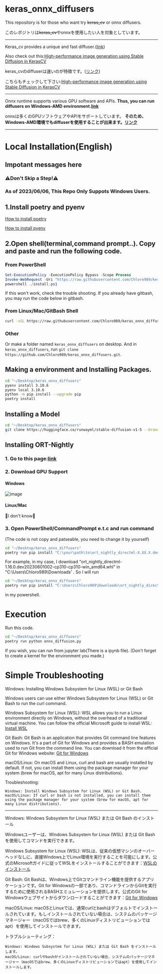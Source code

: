 # keras_onnx_diffusers

This repository is for those who want try ~~keras_cv~~ or onnx diffusers.

このレポジトリは~~keras_cv~~やonnxを使用したい人を対象としています。

---


Keras_cv provides a unique and fast diffuser.([link](https://keras.io/keras_cv/))

Also check out this:[High-performance image generation using Stable Diffusion in KerasCV](https://keras.io/guides/keras_cv/generate_images_with_stable_diffusion/)

keras_cvのdiffuserは速いのが特徴です。([リンク](https://keras.io/keras_cv/))

こちらもチェックして下さい:[High-performance image generation using Stable Diffusion in KerasCV](https://keras.io/guides/keras_cv/generate_images_with_stable_diffusion/)

---

Onnx runtime supports various GPU software and APIs.
**Thus, you can run diffusers on Windows-AMD environment.[link](https://onnxruntime.ai/)**

onnxは多くのGPUソフトウェアやAPIをサポートしています。
**そのため、Windows-AMD環境でもdiffuserを使用することが出来ます。[リンク](https://onnxruntime.ai/)**

---

# Local Installation(English)

## **Impotant messages here**

### **⚠️Don't Skip a Step!⚠️**

### **As of 2023/06/06, This Repo Only Suppots Windows Users.**

## 1.Install poetry and pyenv

[How to install poetry](https://python-poetry.org/docs/#installation)

[How to install pyenv](https://github.com/pyenv/pyenv#installation)

## 2.Open shell(terminal,command prompt..). Copy and paste and run the following code.

### From PowerShell

```powershell
Set-ExecutionPolicy -ExecutionPolicy Bypass -Scope Process
Invoke-WebRequest -Uri "https://raw.githubusercontent.com/Chloro989/keras_onnx_diffusers/master/install.sh" -OutFile "install.ps1"
powershell ./install.ps1

```
If this won't work, check the trouble shooting.
If you already have gitbash, you may run the code below in gitbash.

### From Linux/Mac/GitBash Shell 

```bash
curl -sSL https://raw.githubusercontent.com/Chloro989/keras_onnx_diffusers/master/install.sh | bash
```

### Other

Or make a folder named `keras_onnx_diffusers` on desktop.
And in `keras_onnx_diffusers`, run `git clone https://github.com/Chloro989/keras_onnx_diffusers.git`.

## Making a environment and Installing Packages.

```bash
cd "~/Desktop/keras_onnx_diffusers"
pyenv install 3.10.6
pyenv local 3.10.6
python -m pip install --upgrade pip
poetry install
```

## Installing a Model

```bash
cd "~/Desktop/keras_onnx_diffusers"
git clone https://huggingface.co/runwayml/stable-diffusion-v1-5 --branch onnx --single-branch model/stable_diffusion_onnx
```
## Installing ORT-Nightly

### 1. Go to this page:[link](https://aiinfra.visualstudio.com/PublicPackages/_artifacts/feed/ORT-Nightly/PyPI/ort-nightly-directml/overview/1.16.0.dev20230601002)

### 2. Download GPU Support

#### Windows

![image](https://github.com/Chloro989/keras_onnx_diffusers/assets/84625053/3c50d55e-92ce-4acf-b289-06ec715f7542)

#### Linux/Mac

🚧I don't know🚧

### 3. Open PowerShell/CommandPrompt e.t.c and run command

(The code is not copy and patseable, you need to change it by yourself)

```bash
cd "~/Desktop/keras_onnx_diffusers"
poetry run pip install "C:\your\path\to\ort_nightly_directml-X.XX.X.devSOMEKINDOFDATE-cp310-cp310-win_amd64.whl" --force-reinstall
```

For example, in my case, I download "ort_nightly_directml-1.16.0.dev20230601002-cp310-cp310-win_amd64.whl" in "C:\Users\Chloro989\Downloads' . So I will run 

```bash
cd "~/Desktop/keras_onnx_diffusers"
poetry run pip install "C:\Users\Chloro989\Downloads\ort_nightly_directml-1.16.0.dev20230601002-cp310-cp310-win_amd64.whl" --force-reinstall
```

in my powershell.

# Execution

Run this code.

```bash
cd "~/Desktop/keras_onnx_diffusers"
poetry run python onnx_diffusion.py
```
If you wish, you can run from jupyter lab(There is a ipynb file).
(Don't forget to create a kernel for the environment you made.)

# Simple Troubleshooting

Windows: Installing Windows Subsystem for Linux (WSL) or Git Bash

Windows users can use either Windows Subsystem for Linux (WSL) or Git Bash to run the curl command.

Windows Subsystem for Linux (WSL): WSL allows you to run a Linux environment directly on Windows, without the overhead of a traditional virtual machine. You can follow the official Microsoft guide to install WSL: [Install WSL](https://learn.microsoft.com/en-us/windows/wsl/install)

Git Bash: Git Bash is an application that provides Git command line features on Windows. It's a part of Git for Windows and provides a BASH emulation used to run Git from the command line. You can download it from the official Git for Windows website: [Git for Windows](https://gitforwindows.org/)

macOS/Linux: On macOS and Linux, curl and bash are usually installed by default. If not, you can install them using the package manager for your system (brew for macOS, apt for many Linux distributions).

Troubleshooting:

    Windows: Install Windows Subsystem for Linux (WSL) or Git Bash.
    macOS/Linux: If curl or bash is not installed, you can install them using the package manager for your system (brew for macOS, apt for many Linux distributions).
    
---

Windows: Windows Subsystem for Linux (WSL) または Git Bash のインストール

Windowsユーザーは、Windows Subsystem for Linux (WSL) または Git Bash を使用してコマンドを実行できます。

Windows Subsystem for Linux (WSL): WSLは、従来の仮想マシンのオーバーヘッドなしに、直接Windows上でLinux環境を実行することを可能にします。公式のMicrosoftガイドに従ってWSLをインストールすることができます：[WSLのインストール](https://learn.microsoft.com/en-us/windows/wsl/install)

Git Bash: Git Bashは、Windows上でGitコマンドライン機能を提供するアプリケーションです。Git for Windowsの一部であり、コマンドラインからGitを実行するために使用されるBASHエミュレーションを提供します。公式のGit for Windowsウェブサイトからダウンロードすることができます：[Git for Windows](https://gitforwindows.org/)

macOS/Linux: macOSとLinuxでは、通常curlとbashはデフォルトでインストールされています。もしインストールされていない場合は、システムのパッケージマネージャー（macOSではbrew、多くのLinuxディストリビューションではapt）を使用してインストールできます。

トラブルシューティング：

    Windows: Windows Subsystem for Linux (WSL) または Git Bash をインストールします。
    macOS/Linux: curlやbashがインストールされていない場合、システムのパッケージマネージャー（macOSではbrew、多くのLinuxディストリビューションではapt）を使用してインストールします。
